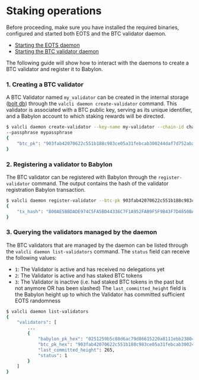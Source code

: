 # Staking operations

Before proceeding, make sure you have installed the required binaries, configured and
started both EOTS and the BTC validator daemon.

- [Starting the EOTS daemon](./eotsd/eotsd-startup-guide.md)
- [Starting the BTC validator daemon](./vald/vald-startup-guide.md)

The following guide will show how to interact with the daemons to create a BTC
validator and register it to Babylon.

### 1. Creating a BTC validator

A BTC Validator named `my_validator` can be created in the internal
storage ([bolt db](https://github.com/etcd-io/bbolt))
through the `valcli daemon create-validator` command. This validator is associated
with a BTC public key, serving as its unique identifier, and a Babylon account to
which staking rewards will be directed.

```bash
$ valcli daemon create-validator --key-name my-validator --chain-id chain-test 
--passphrase mypassphrase
{
    "btc_pk": "903fab42070622c551b188c983ce05a31febcab300244daf7d752aba2173e786"
}
```

### 2. Registering a validator to Babylon

The BTC validator can be registered with Babylon through the `register-validator`
command. The output contains the hash of the validator registration Babylon
transaction.

```bash
$ valcli daemon register-validator --btc-pk 903fab42070622c551b188c983ce05a31febcab300244daf7d752aba
{
    "tx_hash": "800AE5BBDADE974C5FA5BD44336C7F1A952FAB9F5F9B43F7D4850BA449319BAA"
}
```

### 3. Querying the validators managed by the daemon

The BTC validators that are managed by the daemon can be listed through the
`valcli daemon list-validators` command. The `status` field can receive the following
values:

- `1`: The Validator is active and has received no delegations yet
- `2`: The Validator is active and has staked BTC tokens
- `3`: The Validator is inactive (i.e. had staked BTC tokens in the past but not
  anymore OR has been slashed)
  The `last_committed_height` field is the Babylon height up to which the Validator
  has committed sufficient EOTS randomness

```bash
$ valcli daemon list-validators
{
    "validators": [
        ...
        {
            "babylon_pk_hex": "0251259b5c88d6ac79d86615220a8111ebb238047df0689357274f004fba3e5a89",
            "btc_pk_hex": "903fab42070622c551b188c983ce05a31febcab300244daf7d752aba2173e786",
            "last_committed_height": 265,
            "status": 1
        }
    ]
}
```

